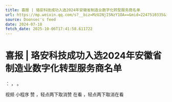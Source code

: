 ```yaml
---
title: 喜报 | 珞安科技成功入选2024年安徽省制造业数字化转型服务商名单
url: https://mp.weixin.qq.com/s?__biz=MzU2NjI5NzY1OA==&mid=2247510335&idx=1&sn=4c6d693c822a439f370d31bd3b099638
source: Doonsec's feed
date: 2024-07-18
fetch_date: 2025-10-06T17:41:58.611722
---
```


# 喜报 | 珞安科技成功入选2024年安徽省制造业数字化转型服务商名单

：
，
。

视频
小程序
赞
，轻点两下取消赞
在看
，轻点两下取消在看